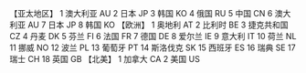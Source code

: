 【亚太地区】
1	澳大利亚	AU
2	日本	JP
3	韩国	KO
4	俄国	RU
5	中国	CN
6	澳大利亚	AU
7	日本	JP
8	韩国	KO
【欧洲】
1	奥地利	AT
2	比利时	BE
3	捷克共和国	CZ
4	丹麦	DK
5	芬兰	FI
6	法国	FR
7	德国	DE
8	爱尔兰	IE
9	意大利	IT
10	荷兰	NL
11	挪威	NO
12	波兰	PL
13	葡萄牙	PT
14	斯洛伐克	SK
15	西班牙	ES
16	瑞典	SE
17	瑞士	CH
18	英国	GB
【北美】
1	加拿大	CA
2	美国	US
